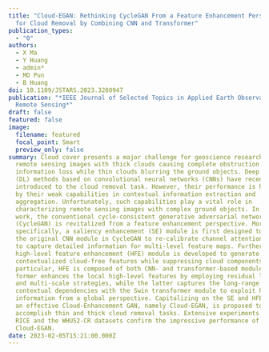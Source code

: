 ```yaml
---
title: "Cloud-EGAN: Rethinking CycleGAN From a Feature Enhancement Perspective
  for Cloud Removal by Combining CNN and Transformer"
publication_types:
  - "0"
authors:
  - X Ma
  - Y Huang
  - admin*
  - MO Pun
  - B Huang
doi: 10.1109/JSTARS.2023.3280947
publication: "*IEEE Journal of Selected Topics in Applied Earth Observations and
  Remote Sensing*"
draft: false
featured: false
image:
  filename: featured
  focal_point: Smart
  preview_only: false
summary: Cloud cover presents a major challenge for geoscience research of
  remote sensing images with thick clouds causing complete obstruction with
  information loss while thin clouds blurring the ground objects. Deep learning
  (DL) methods based on convolutional neural networks (CNNs) have recently been
  introduced to the cloud removal task. However, their performance is hindered
  by their weak capabilities in contextual information extraction and
  aggregation. Unfortunately, such capabilities play a vital role in
  characterizing remote sensing images with complex ground objects. In this
  work, the conventional cycle-consistent generative adversarial network
  (CycleGAN) is revitalized from a feature enhancement perspective. More
  specifically, a saliency enhancement (SE) module is first designed to replace
  the original CNN module in CycleGAN to re-calibrate channel attention weights
  to capture detailed information for multi-level feature maps. Furthermore, a
  high-level feature enhancement (HFE) module is developed to generate
  contextualized cloud-free features while suppressing cloud components. In
  particular, HFE is composed of both CNN- and transformer-based modules. The
  former enhances the local high-level features by employing residual learning
  and multi-scale strategies, while the latter captures the long-range
  contextual dependencies with the Swin transformer module to exploit high-level
  information from a global perspective. Capitalizing on the SE and HFE modules,
  an effective Cloud-Enhancement GAN, namely Cloud-EGAN, is proposed to
  accomplish thin and thick cloud removal tasks. Extensive experiments on the
  RICE and the WHUS2-CR datasets confirm the impressive performance of
  Cloud-EGAN.
date: 2023-02-05T15:21:00.000Z
---
```

